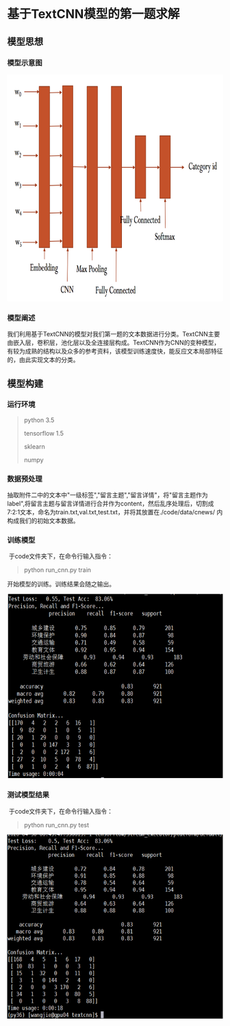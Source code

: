 # 基于TextCNN模型的第一题求解

## 模型思想

### 模型示意图

<img src="./pic/cnn_architecture.png"  height="530" width="895">

### 模型阐述

​		我们利用基于TextCNN的模型对我们第一题的文本数据进行分类。TextCNN主要由嵌入层，卷积层，池化层以及全连接层构成。TextCNN作为CNN的变种模型，有较为成熟的结构以及众多的参考资料，该模型训练速度快，能反应文本局部特征的，由此实现文本的分类。

## 模型构建

### 运行环境

> python 3.5
>
> tensorflow 1.5
>
> sklearn
>
> numpy

### 数据预处理

​		抽取附件二中的文本中"一级标签","留言主题","留言详情"，将"留言主题作为label",将留言主题与留言详情进行合并作为content，然后乱序处理后，切割成7:2:1文本，命名为train.txt,val.txt,test.txt，并将其放置在./code/data/cnews/ 内构成我们的初始文本数据。

### 训练模型

​		于code文件夹下，在命令行输入指令：

> python run_cnn.py train

开始模型的训练。训练结果会随之输出。

<img src="./pic/train.png"  height="430" width="695">

### 测试模型结果

​		于code文件夹下，在命令行输入指令：

> python run_cnn.py test

<img src="./pic/test.png"  height="430" width="695">



